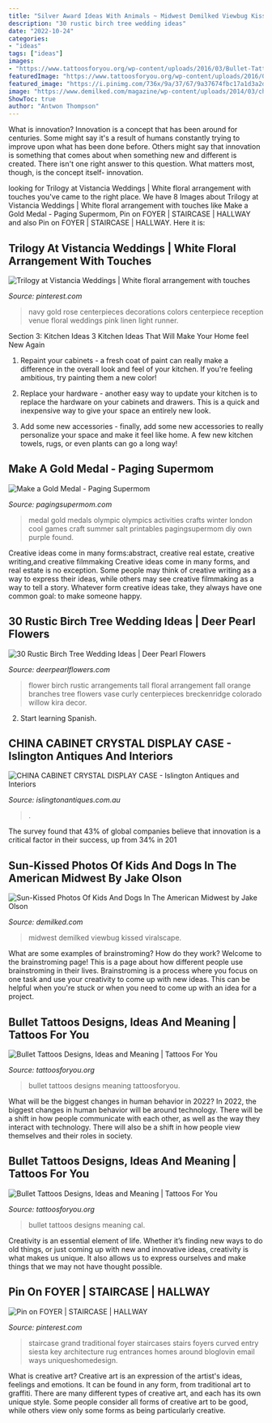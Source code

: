 ```yaml
---
title: "Silver Award Ideas With Animals ~ Midwest Demilked Viewbug Kissed Viralscape"
description: "30 rustic birch tree wedding ideas"
date: "2022-10-24"
categories:
- "ideas"
tags: ["ideas"]
images:
- "https://www.tattoosforyou.org/wp-content/uploads/2016/03/Bullet-Tattoos.jpg"
featuredImage: "https://www.tattoosforyou.org/wp-content/uploads/2016/03/Small-Bullet-Tattoos.jpg"
featured_image: "https://i.pinimg.com/736x/9a/37/67/9a37674fbc17a1d3a2dee9f411a2f076--traditional-staircase-traditional-homes.jpg"
image: "https://www.demilked.com/magazine/wp-content/uploads/2014/03/children-animals-photography-jake-olson-5.jpg"
ShowToc: true
author: "Antwon Thompson"
---
```



What is innovation?
Innovation is a concept that has been around for centuries. Some might say it's a result of humans constantly trying to improve upon what has been done before. Others might say that innovation is something that comes about when something new and different is created. There isn't one right answer to this question. What matters most, though, is the concept itself- innovation.

	

		
looking for Trilogy at Vistancia Weddings | White floral arrangement with touches you've came to the right place. We have 8 Images about Trilogy at Vistancia Weddings | White floral arrangement with touches like Make a Gold Medal - Paging Supermom, Pin on FOYER | STAIRCASE | HALLWAY and also Pin on FOYER | STAIRCASE | HALLWAY. Here it is:
		
    
## Trilogy At Vistancia Weddings | White Floral Arrangement With Touches

<img loading=lazy src="https://i.pinimg.com/originals/b3/9d/fc/b39dfc7a6fefffa3eb74afb52dea292c.jpg" onerror="this.onerror=null;this.src='https://tse3.mm.bing.net/th?id=OIP.J7WvuYy8E4DtDCG8rq5ojQHaLH&amp;pid=15.1';" alt="Trilogy at Vistancia Weddings | White floral arrangement with touches">

_Source: pinterest.com_

>navy gold rose centerpieces decorations colors centerpiece reception venue floral weddings pink linen light runner. 

	

Section 3: Kitchen Ideas
3 Kitchen Ideas That Will Make Your Home feel New Again
1. Repaint your cabinets - a fresh coat of paint can really make a difference in the overall look and feel of your kitchen. If you're feeling ambitious, try painting them a new color!

2. Replace your hardware - another easy way to update your kitchen is to replace the hardware on your cabinets and drawers. This is a quick and inexpensive way to give your space an entirely new look.

3. Add some new accessories - finally, add some new accessories to really personalize your space and make it feel like home. A few new kitchen towels, rugs, or even plants can go a long way!

    
## Make A Gold Medal - Paging Supermom

<img loading=lazy src="https://pagingsupermom.com/wp-content/uploads/2012/07/OlympicActivitiesKids28-578x867.jpg" onerror="this.onerror=null;this.src='https://tse4.mm.bing.net/th?id=OIP.wF5T9RYdfW8EXuR6Er3QeAHaLH&amp;pid=15.1';" alt="Make a Gold Medal - Paging Supermom">

_Source: pagingsupermom.com_

>medal gold medals olympic olympics activities crafts winter london cool games craft summer salt printables pagingsupermom diy own purple found. 

	

Creative ideas come in many forms:abstract, creative real estate, creative writing,and creative filmmaking
Creative ideas come in many forms, and real estate is no exception. Some people may think of creative writing as a way to express their ideas, while others may see creative filmmaking as a way to tell a story. Whatever form creative ideas take, they always have one common goal: to make someone happy.

    
## 30 Rustic Birch Tree Wedding Ideas | Deer Pearl Flowers

<img loading=lazy src="http://www.deerpearlflowers.com/wp-content/uploads/2015/07/Orange-flower-arrangement.jpg" onerror="this.onerror=null;this.src='https://tse1.mm.bing.net/th?id=OIP.-x2X9Gxs2dVMl72zpu73UgHaLH&amp;pid=15.1';" alt="30 Rustic Birch Tree Wedding Ideas | Deer Pearl Flowers">

_Source: deerpearlflowers.com_

>flower birch rustic arrangements tall floral arrangement fall orange branches tree flowers vase curly centerpieces breckenridge colorado willow kira decor. 

	

2) Start learning Spanish.

    
## CHINA CABINET CRYSTAL DISPLAY CASE - Islington Antiques And Interiors

<img loading=lazy src="https://www.islingtonantiques.com.au/wp-content/uploads/2020/08/7FC46296-7A13-4873-9816-E15A7BB24E4A.jpeg" onerror="this.onerror=null;this.src='https://tse3.mm.bing.net/th?id=OIP.hdIHMHf3skG1ESPEVzH8pgHaGb&amp;pid=15.1';" alt="CHINA CABINET CRYSTAL DISPLAY CASE - Islington Antiques and Interiors">

_Source: islingtonantiques.com.au_

>. 

	

The survey found that 43% of global companies believe that innovation is a critical factor in their success, up from 34% in 201
    
## Sun-Kissed Photos Of Kids And Dogs In The American Midwest By Jake Olson

<img loading=lazy src="https://www.demilked.com/magazine/wp-content/uploads/2014/03/children-animals-photography-jake-olson-5.jpg" onerror="this.onerror=null;this.src='https://tse2.mm.bing.net/th?id=OIP.54TttzU4KSCxJW0gb7-C3gHaJv&amp;pid=15.1';" alt="Sun-Kissed Photos Of Kids And Dogs In The American Midwest by Jake Olson">

_Source: demilked.com_

>midwest demilked viewbug kissed viralscape. 

	

What are some examples of brainstroming? How do they work?
Welcome to the brainstroming page! This is a page about how different people use brainstroming in their lives. Brainstroming is a process where you focus on one task and use your creativity to come up with new ideas. This can be helpful when you're stuck or when you need to come up with an idea for a project.

    
## Bullet Tattoos Designs, Ideas And Meaning | Tattoos For You

<img loading=lazy src="https://www.tattoosforyou.org/wp-content/uploads/2016/03/Small-Bullet-Tattoos.jpg" onerror="this.onerror=null;this.src='https://tse4.mm.bing.net/th?id=OIP.0qM73fwlHHxWq5typjljcQHaJ4&amp;pid=15.1';" alt="Bullet Tattoos Designs, Ideas and Meaning | Tattoos For You">

_Source: tattoosforyou.org_

>bullet tattoos designs meaning tattoosforyou. 

	

What will be the biggest changes in human behavior in 2022?
In 2022, the biggest changes in human behavior will be around technology. There will be a shift in how people communicate with each other, as well as the way they interact with technology. There will also be a shift in how people view themselves and their roles in society.

    
## Bullet Tattoos Designs, Ideas And Meaning | Tattoos For You

<img loading=lazy src="https://www.tattoosforyou.org/wp-content/uploads/2016/03/Bullet-Tattoos.jpg" onerror="this.onerror=null;this.src='https://tse3.mm.bing.net/th?id=OIP.3vzMz5rmzrLCLaGayYkHzwHaJ4&amp;pid=15.1';" alt="Bullet Tattoos Designs, Ideas and Meaning | Tattoos For You">

_Source: tattoosforyou.org_

>bullet tattoos designs meaning cal. 

	

Creativity is an essential element of life. Whether it’s finding new ways to do old things, or just coming up with new and innovative ideas, creativity is what makes us unique. It also allows us to express ourselves and make things that we may not have thought possible.

    
## Pin On FOYER | STAIRCASE | HALLWAY

<img loading=lazy src="https://i.pinimg.com/736x/9a/37/67/9a37674fbc17a1d3a2dee9f411a2f076--traditional-staircase-traditional-homes.jpg" onerror="this.onerror=null;this.src='https://tse2.mm.bing.net/th?id=OIP.W1BecMfA3sO_RHM9ibfPDwHaKH&amp;pid=15.1';" alt="Pin on FOYER | STAIRCASE | HALLWAY">

_Source: pinterest.com_

>staircase grand traditional foyer staircases stairs foyers curved entry siesta key architecture rug entrances homes around bloglovin email ways uniqueshomedesign. 

	

What is creative art?
Creative art is an expression of the artist's ideas, feelings and emotions. It can be found in any form, from traditional art to graffiti. There are many different types of creative art, and each has its own unique style. Some people consider all forms of creative art to be good, while others view only some forms as being particularly creative.

